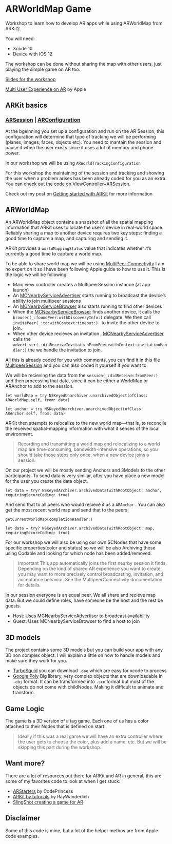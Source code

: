 # ARWorldMap Game

Workshop to learn how to develop AR apps while using ARWorldMap from ARKit2. 

You will need: 

- Xcode 10 
- Device with IOS 12 

The workshop can be done without sharing the map with other users, just playing the simple game on AR too. 

[Slides for the workshop](https://docs.google.com/presentation/d/1ruVNwLWbEsMXsBcWwMjfdE4sRSYYOohwrMeanObjiuk/edit?usp=sharing)

[Multi User Experience on AR](https://developer.apple.com/documentation/arkit/creating_a_multiuser_ar_experience) by Apple

## ARKit basics 

### [ARSession]() | [ARConfiguration ](https://developer.apple.com/documentation/arkit/arworldtrackingconfiguration)

At the bgeinning you set up a configuration and run on the AR Session, this configuration will determine that type of tracking we will be performing (planes, images, faces, objects etc). You need to mantain the session and pause it when the user exists since it uses a lot of memory and phone power. 

In our workshop we will be using `ARWorldTrackingConfiguration` 

For this workshop the maintaining of the session and tracking and showing the user when a problem arises has been already coded for you as an extra. You can check out the code on [ViewController+ARSession](). 

Check out my post on [Getting started with ARKit](https://blog.novoda.com/getting-started-with-arkit/) for more information

## ARWorldMap

An ARWorldMap object contains a snapshot of all the spatial mapping information that ARKit uses to locate the user’s device in real-world space. Reliably sharing a map to another device requires two key steps: finding a good time to capture a map, and capturing and sending it.

ARKit provides a `worldMappingStatus` value that indicates whether it’s currently a good time to capture a world map. 

To be able to share world map we will be using [MultiPeer Connectivity](https://developer.apple.com/documentation/multipeerconnectivity) I am no expert on it so I have been following Apple guide to how to use it. This is the logic we will be following: 

-  Main view controller creates a MultipeerSession instance (at app launch)
- An [MCNearbyServiceAdvertiser](https://developer.apple.com/documentation/multipeerconnectivity/mcnearbyserviceadvertiser) starts running to broadcast the device’s ability to join multipeer sessions
- An [MCNearbyServiceBrowser](https://developer.apple.com/documentation/multipeerconnectivity/mcnearbyservicebrowser) also starts running to find other devices
- When the [MCNearbyServiceBrowser](https://developer.apple.com/documentation/multipeerconnectivity/mcnearbyservicebrowser) finds another device, it calls the `browser(_:foundPeer:withDiscoveryInfo:)` delegate. We then call `invitePeer(_:to:withContext:timeout:) ` to invite the other device to join. 
- When other device recieves an invitation , [MCNearbyServiceAdvertiser](https://developer.apple.com/documentation/multipeerconnectivity/mcnearbyserviceadvertiser) calls the `advertiser(_:didReceiveInvitationFromPeer:withContext:invitationHandler:)` the we handle the invitation to join. 

All this is already coded for you with comments, you can find it in this file [MultipeerSession]() and you can also coded it yourself if you want to. 

We will be recieving the data from the `session(_:didReceive:fromPeer:)` and then processing that data, since it can be either a WorldMap or ARAnchor to add to the session. 

`let worldMap = try NSKeyedUnarchiver.unarchivedObject(ofClass: ARWorldMap.self, from: data)`

`let anchor = try NSKeyedUnarchiver.unarchivedObject(ofClass: ARAnchor.self, from: data)`

ARKit then attempts to relocalize to the new world map—that is, to reconcile the received spatial-mapping information with what it senses of the local environment. 

> Recording and transmitting a world map and relocalizing to a world map are time-consuming, bandwidth-intensive operations, so you should take those steps only once, when a new device joins a session.

On our project we will be mostly sending Anchors and 3Models to the other participants. To send data is very similar, after you have place a new model for the user you create the data object. 

`let data = try? NSKeyedArchiver.archivedData(withRootObject: anchor, requiringSecureCoding: true)` 

And send that to all peers who would recieve it as a `ARAnchor` . You can also get the most recent world map and send that to the peers: 

`getCurrentWorldMap(completionHandler:)` 

`let data = try? NSKeyedArchiver.archivedData(withRootObject: map, requiringSecureCoding: true)`

For our workshop we will also be using our own SCNodes that have some specific properties(color and status) so we will be also Archiving those using Codable and looking for which node has been added/removed. 

> Important This app automatically joins the first nearby session it finds. Depending on the kind of shared AR experience you want to create, you may want to more precisely control broadcasting, invitation, and acceptance behavior. See the MultipeerConnectivity documentation for details.

In our session everyone is an equal peer. We all share and recieve map data. But we could define roles, have someone be the host and the rest be guests. 

- Host: Uses MCNearbyServiceAdvertiser to broadcast availability 
- Guest: Uses MCNearbyServiceBrowser to find a host to join

## 3D models 

The project contains some 3D models but you can build your app with any 3D non complex object. I will explain a little on how to handle models and make sure they work for you. 

- [TurboSquid](https://www.turbosquid.com/Search/3D-Models/dae) you can download `.dae` which are easy for xcode to process
- [Google Poly](https://poly.google.com/category/objects) Big library, very complex objects that are downloadable in `.obj` format. It can be transformed into `.scn` format but most of the objects do not come with childNodes. Making it difficult to animate and transform. 

## Game Logic 
The game is a 3D version of a tag game. Each one of us has a color attached to their Nodes that is defined on start. 

> Ideally if this was a real game we will have an extra controller where the user gets to choose the color, plus add a name, etc. But we will be skipping this part during the workshop. 



## Want more? 

There are a lot of resources out there for ARKit and AR in general, this are some of my favorites code to look at when I get stuck: 

- [ARStarters](https://github.com/codePrincess/ARStarter) by CodePrincess
- [ARKit by tutorials](https://store.raywenderlich.com/products/arkit-by-tutorials) by RayWanderlich
- [SlingShot creating a game for AR](https://developer.apple.com/documentation/arkit/swiftshot_creating_a_game_for_augmented_reality)

## Disclaimer

Some of this code is mine, but a lot of the helper methos are from Apple code examples. 
